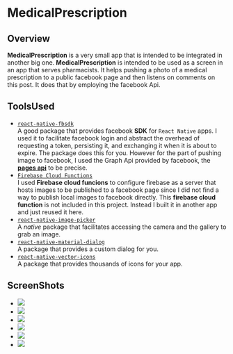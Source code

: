 # MedicalPrescription

## Overview
**MedicalPrescription** is a very small app that is intended to be integrated in another big one. **MedicalPrescription** is intended to be used as a screen in an app that serves pharmacists. It helps pushing a photo of a medical prescription to a public facebook page and then listens on comments on this post. It does that by employing the facebook Api.

## ToolsUsed
* [` react-native-fbsdk `](https://www.npmjs.com/package/react-native-fbsdk)  
A good package that provides facebook **SDK** for ` React Native ` apps. I used it to facilitate facebook login and abstract the overhead of requesting a token, persisting it, and exchanging it when it is about to expire. The package does this for you. However for the part of pushing image to facebook, I used the Graph Api provided by facebook, the [**pages api**](https://developers.facebook.com/docs/pages/) to be precise.
* [` Firebase Cloud Functions `](https://firebase.google.com/docs/functions)  
I used **Firebase cloud funcions** to configure firebase as a server that hosts images to be published to a facebook page since I did not find a way to publish local images to facebook directly. This **firebase cloud function** is not included in this project. Instead I built it in another app and just reused it here. 
* [` react-native-image-picker `](https://www.npmjs.com/package/react-native-image-picker-m)  
A *native* package that facilitates accessing the camera and the gallery to grab an image.
* [` react-native-material-dialog `](https://www.npmjs.com/package/react-native-material-dialog)  
A package that provides a custom dialog for you.
* [` react-native-vector-icons `](https://www.npmjs.com/package/react-native-vector-icons)  
A package that provides thousands of icons for your app.

## ScreenShots
* ![](https://github.com/hossamnasser938/MedicalPrescription/tree/master/screenshots/1.png)
* ![](https://github.com/hossamnasser938/MedicalPrescription/tree/master/screenshots/2.png)
* ![](https://github.com/hossamnasser938/MedicalPrescription/tree/master/screenshots/3.png)
* ![](https://github.com/hossamnasser938/MedicalPrescription/tree/master/screenshots/4.png)
* ![](https://github.com/hossamnasser938/MedicalPrescription/tree/master/screenshots/5.png)
* ![](https://github.com/hossamnasser938/MedicalPrescription/tree/master/screenshots/6.png)
